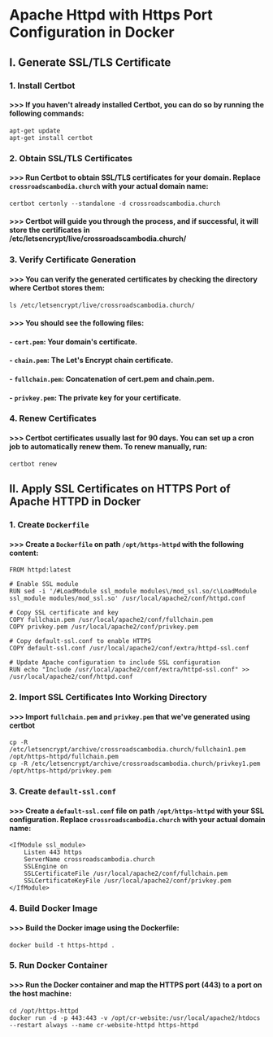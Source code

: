 # Apache Httpd with Https Port Configuration in Docker

## I. Generate SSL/TLS Certificate

### 1. Install Certbot
#### >>> If you haven't already installed Certbot, you can do so by running the following commands:
```
apt-get update
apt-get install certbot
```

### 2. Obtain SSL/TLS Certificates
#### >>> Run Certbot to obtain SSL/TLS certificates for your domain. Replace `crossroadscambodia.church` with your actual domain name:
```
certbot certonly --standalone -d crossroadscambodia.church
```
#### >>> Certbot will guide you through the process, and if successful, it will store the certificates in /etc/letsencrypt/live/crossroadscambodia.church/

### 3. Verify Certificate Generation
#### >>> You can verify the generated certificates by checking the directory where Certbot stores them:
```
ls /etc/letsencrypt/live/crossroadscambodia.church/
```
#### >>> You should see the following files:
#### - `cert.pem`: Your domain's certificate.
#### - `chain.pem`: The Let's Encrypt chain certificate.
#### - `fullchain.pem`: Concatenation of cert.pem and chain.pem.
#### - `privkey.pem`: The private key for your certificate.

### 4. Renew Certificates
#### >>> Certbot certificates usually last for 90 days. You can set up a cron job to automatically renew them. To renew manually, run:
```
certbot renew
```

## II. Apply SSL Certificates on HTTPS Port of Apache HTTPD in Docker

### 1. Create `Dockerfile`
#### >>> Create a `Dockerfile` on path `/opt/https-httpd` with the following content:
```
FROM httpd:latest

# Enable SSL module
RUN sed -i '/#LoadModule ssl_module modules\/mod_ssl.so/c\LoadModule ssl_module modules/mod_ssl.so' /usr/local/apache2/conf/httpd.conf

# Copy SSL certificate and key
COPY fullchain.pem /usr/local/apache2/conf/fullchain.pem
COPY privkey.pem /usr/local/apache2/conf/privkey.pem

# Copy default-ssl.conf to enable HTTPS
COPY default-ssl.conf /usr/local/apache2/conf/extra/httpd-ssl.conf

# Update Apache configuration to include SSL configuration
RUN echo "Include /usr/local/apache2/conf/extra/httpd-ssl.conf" >> /usr/local/apache2/conf/httpd.conf
```

### 2. Import SSL Certificates Into Working Directory
#### >>> Import `fullchain.pem` and `privkey.pem` that we've generated using certbot
```
cp -R /etc/letsencrypt/archive/crossroadscambodia.church/fullchain1.pem /opt/https-httpd/fullchain.pem
cp -R /etc/letsencrypt/archive/crossroadscambodia.church/privkey1.pem /opt/https-httpd/privkey.pem
```

### 3. Create `default-ssl.conf`
#### >>> Create a `default-ssl.conf` file on path `/opt/https-httpd` with your SSL configuration. Replace `crossroadscambodia.church` with your actual domain name:
```
<IfModule ssl_module>
    Listen 443 https
    ServerName crossroadscambodia.church
    SSLEngine on
    SSLCertificateFile /usr/local/apache2/conf/fullchain.pem
    SSLCertificateKeyFile /usr/local/apache2/conf/privkey.pem
</IfModule>
```

### 4. Build Docker Image
#### >>> Build the Docker image using the Dockerfile:
```
docker build -t https-httpd .
```

### 5. Run Docker Container
#### >>> Run the Docker container and map the HTTPS port (443) to a port on the host machine:
```
cd /opt/https-httpd
docker run -d -p 443:443 -v /opt/cr-website:/usr/local/apache2/htdocs --restart always --name cr-website-httpd https-httpd
```
